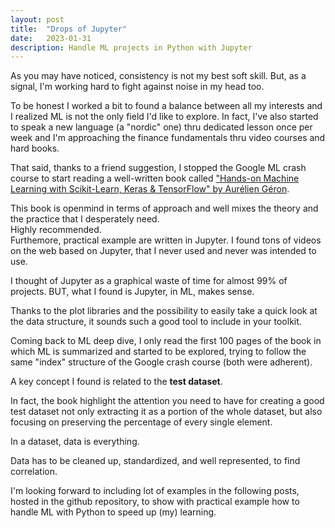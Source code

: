 ```yaml
---
layout: post
title:  "Drops of Jupyter"
date:   2023-01-31
description: Handle ML projects in Python with Jupyter
---
```


<p class="intro"><span class="dropcap">A</span>s you may have noticed, consistency is not my best soft skill. But, as a signal, I'm working hard to fight against noise in my head too.</p>

To be honest I worked a bit to found a balance between all my interests and I realized ML is not the only field I'd like to explore.
In fact, I've also started to speak a new language (a "nordic" one) thru dedicated lesson once per week and I'm approaching the finance fundamentals thru video courses and hard books.

That said, thanks to a friend suggestion, I stopped the Google ML crash course to start reading a well-written book called ["Hands-on Machine Learning with Scikit-Learn, Keras & TensorFlow" by Aurélien Géron](https://www.oreilly.com/library/view/hands-on-machine-learning/9781098125967/).

This book is openmind in terms of approach and well mixes the theory and the practice that I desperately need. <br/> Highly recommended.<br/> 
Furthemore, practical example are written in Jupyter.
I found tons of videos on the web based on Jupyter, that I never used and never was intended to use.

I thought of Jupyter as a graphical waste of time for almost 99% of projects.
BUT, what I found is Jupyter, in ML, makes sense.

Thanks to the plot libraries and the possibility to easily take a quick look at the data structure, it sounds such a good tool to include in your toolkit.

Coming back to ML deep dive, I only read the first 100 pages of the book in which ML is summarized and started to be explored, trying to follow the same "index" structure of the Google crash course (both were adherent).

A key concept I found is related to the **test dataset**. 

In fact, the book highlight the attention you need to have for creating a good test dataset not only extracting it as a portion of the whole dataset, but also focusing on preserving the percentage of every single element.

In a dataset, data is everything.

Data has to be cleaned up, standardized, and well represented, to find correlation.

I'm looking forward to including lot of examples in the following posts, hosted in the github repository, to show with practical example how to handle ML with Python to speed up (my) learning.
